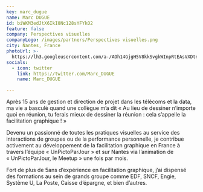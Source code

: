 ```yaml
---
key: marc_dugue
name: Marc DUGUE
id: biWKM3edJtX6IkI0Nc128sYFYkO2
feature: false
company: Perspectives visuelles
companyLogo: /images/partners/Perspectives visuelles.png
city: Nantes, France
photoUrl: >-
  https://lh3.googleusercontent.com/a-/AOh14GjgH5V8kkSvgkWInpRtEAsVXDtnIE1CFxSPPj5JeQ
socials:
  - icon: twitter
    link: https://twitter.com/Marc_DUGUE
    name: Marc_DUGUE

---
```


Après 15 ans de gestion et direction de projet dans les télécoms et la data, ma vie a basculé quand une collègue m’a dit « Au lieu de dessiner n’importe quoi en réunion, tu ferais mieux de dessiner la réunion : cela s’appelle la facilitation graphique ! »

Devenu un passionné de toutes les pratiques visuelles au service des interactions de groupes ou de la performance personnelle, je contribue activement au développement de la facilitation graphique en France à travers l’équipe « UnPictoParJour » et sur Nantes via l’animation de « UnPictoParJour, le Meetup » une fois par mois. 

Fort de plus de 5ans d’expérience en facilitation graphique, j’ai dispensé des formations au sein de grands groupe comme EDF, SNCF, Engie, Système U, La Poste, Caisse d’épargne, et bien d’autres. 